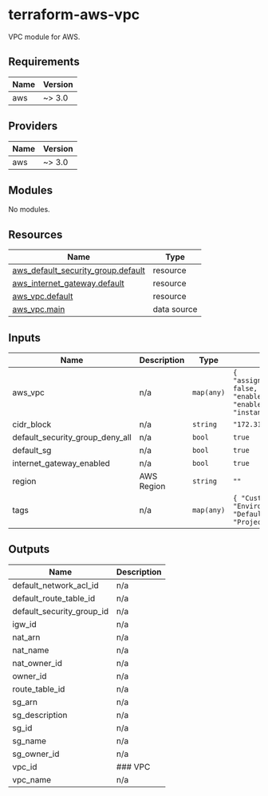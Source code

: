 # terraform-aws-vpc
VPC module for AWS.

<!-- BEGIN_TF_DOCS -->
## Requirements

| Name | Version |
|------|---------|
| aws | ~> 3.0 |

## Providers

| Name | Version |
|------|---------|
| aws | ~> 3.0 |

## Modules

No modules.

## Resources

| Name | Type |
|------|------|
| [aws_default_security_group.default](https://registry.terraform.io/providers/hashicorp/aws/latest/docs/resources/default_security_group) | resource |
| [aws_internet_gateway.default](https://registry.terraform.io/providers/hashicorp/aws/latest/docs/resources/internet_gateway) | resource |
| [aws_vpc.default](https://registry.terraform.io/providers/hashicorp/aws/latest/docs/resources/vpc) | resource |
| [aws_vpc.main](https://registry.terraform.io/providers/hashicorp/aws/latest/docs/data-sources/vpc) | data source |

## Inputs

| Name | Description | Type | Default | Required |
|------|-------------|------|---------|:--------:|
| aws\_vpc | n/a | `map(any)` | ```{ "assign_generated_ipv6_cidr_block": false, "enable_classiclink": false, "enable_dns_hostnames": false, "enable_dns_support": true, "instance_tenancy": "default" }``` | no |
| cidr\_block | n/a | `string` | `"172.31.0.0/16"` | no |
| default\_security\_group\_deny\_all | n/a | `bool` | `true` | no |
| default\_sg | n/a | `bool` | `true` | no |
| internet\_gateway\_enabled | n/a | `bool` | `true` | no |
| region | AWS Region | `string` | `""` | no |
| tags | n/a | `map(any)` | ```{ "Customer": "CHANGEME", "Environment": "CHANGEME", "Name": "Default", "Owner": "Cyber-Duck", "Project": "CHANGEME" }``` | no |

## Outputs

| Name | Description |
|------|-------------|
| default\_network\_acl\_id | n/a |
| default\_route\_table\_id | n/a |
| default\_security\_group\_id | n/a |
| igw\_id | n/a |
| nat\_arn | n/a |
| nat\_name | n/a |
| nat\_owner\_id | n/a |
| owner\_id | n/a |
| route\_table\_id | n/a |
| sg\_arn | n/a |
| sg\_description | n/a |
| sg\_id | n/a |
| sg\_name | n/a |
| sg\_owner\_id | n/a |
| vpc\_id | ### VPC |
| vpc\_name | n/a |
<!-- END_TF_DOCS -->